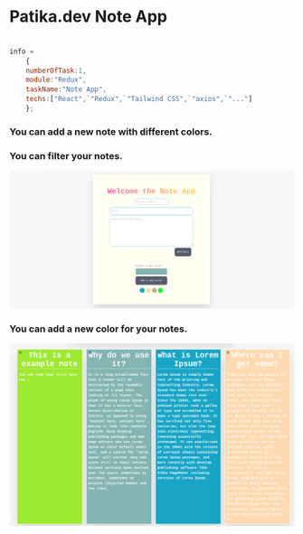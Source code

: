 Patika.dev Note App
=

```javascript  

info = 
    {
    numberOfTask:1,
    module:"Redux",
    taskName:"Note App",
    techs:["React",`"Redux",`"Tailwind CSS",`"axios",`"..."]
    }; 
```

### You can add a new note with different colors.

### You can filter your notes.

![Form](Form.png)
### You can add a new color for your notes.
![Form](List.png)

